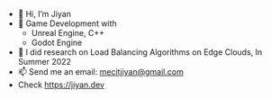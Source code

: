 - 👋 Hi, I’m Jiyan
- 🌱 Game Development with 
  -  Unreal Engine, C++ 
  -  Godot Engine
- 👀 I did research on Load Balancing Algorithms on Edge Clouds, In Summer 2022
- 📫 Send me an email: mecitjiyan@gmail.com
- Check https://jiyan.dev


<!---
xwedea/xwedea is a ✨ special ✨ repository because its `README.md` (this file) appears on your GitHub profile.
You can click the Preview link to take a look at your changes.
--->
